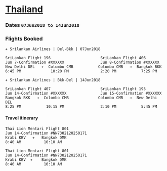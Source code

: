 # [Thailand](https://en.wikipedia.org/wiki/Thailand)

### Dates `07Jun2018 to 14Jun2018` 

### Flights Booked    
  `✈ Srilankan Airlines | Del-Bkk | 07Jun2018`
  ```
  SriLankan Flight 196                      SriLankan Flight 406
  Jun 7-Confirmation #XXXXXX                Jun 8-Confirmation #XXXXXX
  New Delhi DEL   ✈  Colombo CMB           Colombo CMB   ✈  Bangkok BKK
  6:45 PM             10:20 PM              2:20 PM           7:25 PM
  ```
  
  `✈ Srilankan Airlines | Bkk-Del | 14Jun2018`  
  ```
  SriLankan Flight 407                      SriLankan Flight 195
  Jun 14-Confirmation #XXXXXX               Jun 15-Confirmation #XXXXXX
  Bangkok BKK   ✈  Colombo CMB             Colombo CMB   ✈  New Delhi DEL
  8:25 PM           10:15 PM                2:10 PM           5:45 PM
  ```
 #### Travel itinerary
 ``` 
 Thai Lion Mentari Flight 801
 Jun 14-Confirmation #NN7302120250171
 Krabi KBV   ✈   Bangkok DMK
 8:40 AM          10:10 AM
 ``` 
 ``` 
 Thai Lion Mentari Flight 801
 Jun 14-Confirmation #NN7302120250171
 Krabi KBV  ✈    Bangkok DMK
 8:40 AM          10:10 AM
 ```

